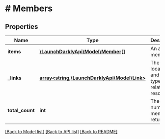 # # Members

## Properties

Name | Type | Description | Notes
------------ | ------------- | ------------- | -------------
**items** | [**\LaunchDarklyApi\Model\Member[]**](Member.md) | An array of members |
**_links** | [**array<string,\LaunchDarklyApi\Model\Link>**](Link.md) | The location and content type of related resources |
**total_count** | **int** | The number of members returned | [optional]

[[Back to Model list]](../../README.md#models) [[Back to API list]](../../README.md#endpoints) [[Back to README]](../../README.md)
